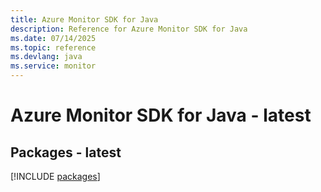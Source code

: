 ```yaml
---
title: Azure Monitor SDK for Java
description: Reference for Azure Monitor SDK for Java
ms.date: 07/14/2025
ms.topic: reference
ms.devlang: java
ms.service: monitor
---
```

# Azure Monitor SDK for Java - latest
## Packages - latest
[!INCLUDE [packages](monitor-index.md)]